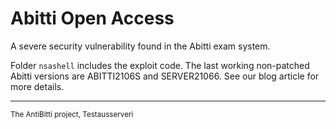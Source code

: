 # Abitti Open Access
A severe security vulnerability found in the Abitti exam system.

Folder `nsashell` includes the exploit code. The last working non-patched Abitti versions are ABITTI2106S and SERVER21066. See our blog article for more details.

---

<small>The AntiBitti project, Testausserveri</small>

